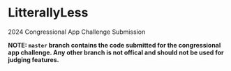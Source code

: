# LitterallyLess
2024 Congressional App Challenge Submission

**NOTE: `master` branch contains the code submitted for the congressional app challenge. Any other branch is not offical and should not be used for judging features.**

